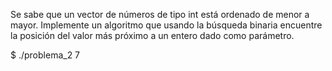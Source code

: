 Se sabe que un vector de números de tipo int está ordenado de menor a mayor. Implemente un algoritmo que usando la búsqueda binaria encuentre la posición del valor más próximo a un entero dado como parámetro.

$ ./problema_2 7